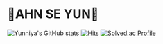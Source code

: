 # 💜AHN SE YUN💜

![Yunniya's GitHub stats](https://github-readme-stats.vercel.app/api?username=yunniya097&show_icons=true&theme=material-palenight) 
[![Hits](https://hits.seeyoufarm.com/api/count/incr/badge.svg?url=https%3A%2F%2Fgithub.com%2Fyunniya097&count_bg=%23EAD2EF&title_bg=%23AC75C6&icon=&icon_color=%23E7E7E7&title=hits&edge_flat=false)](https://hits.seeyoufarm.com)
[![Solved.ac Profile](http://mazassumnida.wtf/api/v2/generate_badge?boj=tpdbs0907)](https://solved.ac/profile/tpdbs0907)
